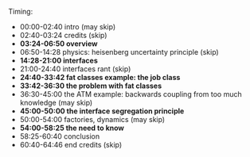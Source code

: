 
Timing:

- 00:00-02:40    intro (may skip)
- 02:40-03:24    credits (skip)
- **03:24-06:50  overview**
- 06:50-14:28    physics: heisenberg uncertainty principle (skip)
- **14:28-21:00  interfaces**
- 21:00-24:40    interfaces rant (skip)
- **24:40-33:42  fat classes example: the job class**
- **33:42-36:30  the problem with fat classes**
- 36:30-45:00    the ATM example: backwards coupling from too much knowledge (may skip)
- **45:00-50:00  the interface segregation principle**
- 50:00-54:00    factories, dynamics (may skip)
- **54:00-58:25  the need to know**
- 58:25-60:40    conclusion
- 60:40-64:46    end credits (skip)
